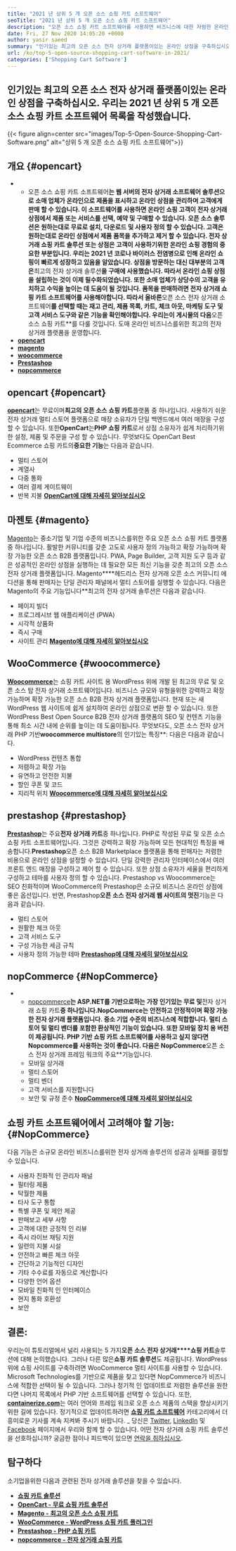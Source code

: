 ```yaml
---
title: "2021 년 상위 5 개 오픈 소스 쇼핑 카트 소프트웨어" 
seoTitle: "2021 년 상위 5 개 오픈 소스 쇼핑 카트 소프트웨어" 
description: "오픈 소스 쇼핑 카트 소프트웨어를 사용하면 비즈니스에 대한 저렴한 온라인 전자 상거래 웹 사이트를 설정할 수 있습니다. 상위 5 개 프리웨어 쇼핑 카트를 검토합시다." 
date: Fri, 27 Nov 2020 14:05:20 +0000
author: yasir saeed
summary: "인기있는 최고의 오픈 소스 전자 상거래 플랫폼이있는 온라인 상점을 구축하십시오. 우리는 2021 년 상위 5 개 오픈 소스 쇼핑 카트 소프트웨어 목록을 작성했습니다." 
url: /ko/top-5-open-source-shopping-cart-software-in-2021/
categories: ['Shopping Cart Software']
---
```


## 인기있는 최고의 오픈 소스 전자 상거래 플랫폼이있는 온라인 상점을 구축하십시오. 우리는 2021 년 상위 5 개 오픈 소스 쇼핑 카트 소프트웨어 목록을 작성했습니다.

{{< figure align=center src="images/Top-5-Open-Source-Shopping-Cart-Software.png" alt="상위 5 개 오픈 소스 쇼핑 카트 소프트웨어">}}


## **개요** {#opencart}
* * 오픈 소스 쇼핑 카트 소프트웨어**는 웹 서버의 전자 상거래 소프트웨어 솔루션으로 소매 업체가 온라인으로 제품을 표시하고 온라인 상점을 관리하며 고객에게 판매 할 수 있습니다. 이 소프트웨어를 사용하면 온라인 쇼핑 고객이 전자 상거래 상점에서 제품 또는 서비스를 선택, 예약 및 구매할 수 있습니다. 오픈 소스 솔루션은 원하는대로 무료로 설치, 다운로드 및 사용자 정의 할 수 있습니다. 고객은 원하는대로 온라인 상점에서 제품 품목을 추가하고 제거 할 수 있습니다. 전자 상거래 쇼핑 카트 솔루션 또는 상점은 고객이 사용하기위한 온라인 쇼핑 경험의 중요한 부분입니다.
우리는 2021 년 코로나 바이러스 전염병으로 인해 온라인 쇼핑이 빠르게 성장하고 있음을 알았습니다. 상점을 방문하는 대신 대부분의 고객은**최고의 전자 상거래 솔루션**을 구매에 사용했습니다. 따라서 온라인 쇼핑 상점을 설립하는 것이 이제 필수화되었습니다. 또한 소매 업체가 상당수의 고객을 유치하고 수익을 높이는 데 도움이 될 것입니다. 품목을 판매하려면 전자 상거래 쇼핑 카트 소프트웨어를 사용해야합니다. 따라서 올바른**오픈 소스 전자 상거래 소프트웨어**를 선택할 때는 재고 관리, 제품 목록, 카트, 체크 아웃, 마케팅 도구 및 고객 서비스 도구와 같은 기능을 확인해야합니다.
우리는이 게시물의 다음**오픈 소스 쇼핑 카트**를 다룰 것입니다. 도매 온라인 비즈니스를위한 최고의 전자 상거래 플랫폼을 운영합니다.
* [**opencart**][1]
* [**magento**][2]
* [**woocommerce**][3]
* [**Prestashop**][4]
* [**nopcommerce**][5]

## opencart   {#opencart}
[**opencart**][6]는 무료이며**최고의 오픈 소스 쇼핑 카트**플랫폼 중 하나입니다. 사용하기 쉬운 전자 상거래 멀티 스토어 플랫폼으로 매장 소유자가 단일 백엔드에서 여러 매장을 구성 할 수 있습니다. 또한**OpenCart**는**PHP 쇼핑 카트**로서 상점 소유자가 쉽게 처리하기위한 설정, 제품 및 주문을 구성 할 수 있습니다.
무엇보다도 OpenCart Best Ecommerce 쇼핑 카트의**중요한 기능**는 다음과 같습니다.
  * 멀티 스토어
  * 계열사
  * 다중 통화
  * 여러 결제 게이트웨이
  * 반복 지불
[**OpenCart에 대해 자세히 알아보십시오**][7]

## 마젠토   {#magento}
[Magento][8]는 중소기업 및 기업 수준의 비즈니스를위한 주요 오픈 소스 쇼핑 카트 플랫폼 중 하나입니다. 활발한 커뮤니티를 갖춘 고도로 사용자 정의 가능하고 확장 가능하며 확장 가능한 오픈 소스 B2B 플랫폼입니다. PWA, Page Builder, 고객 지원 도구 등과 같은 성공적인 온라인 상점을 실행하는 데 필요한 모든 최신 기능을 갖춘 최고의 오픈 소스 전자 상거래 플랫폼입니다. Magento****헤드리스 전자 상거래 오픈 소스 커뮤니티 에디션을 통해 판매자는 단일 관리자 패널에서 멀티 스토어를 실행할 수 있습니다.
다음은 Magento의 주요 기능입니다**최고의 전자 상거래 솔루션은 다음과 같습니다.
  * 페이지 빌더
  * 프로그레시브 웹 애플리케이션 (PWA)
  * 시각적 상품화
  * 즉시 구매
  * 사이트 관리
[**Magento에 대해 자세히 알아보십시오**][8]

## WooCommerce   {#woocommerce}
[**Woocommerce**][9]는 쇼핑 카트 사이트 용 WordPress 위에 개발 된 최고의 무료 및 오픈 소스 탑 전자 상거래 소프트웨어입니다. 비즈니스 규모와 유형을위한 강력하고 확장 가능하며 확장 가능한 오픈 소스 B2B 전자 상거래 플랫폼입니다. 현재 또는 새 WordPress 웹 사이트에 쉽게 설치하여 온라인 상점으로 변환 할 수 있습니다. 또한 WordPress Best Open Source B2B 전자 상거래 플랫폼의 SEO 및 컨텐츠 기능을 통해 최소 시간 내에 순위를 높이는 데 도움이됩니다.
무엇보다도, 오픈 소스 전자 상거래 PHP 기반**woocommerce multistore**의 인기있는 특징**: 다음은 다음과 같습니다.
  * WordPress 컨텐츠 통합
  * 저렴하고 확장 가능
  * 유연하고 안전한 지불
  * 할인 쿠폰 및 코드
  * 지리적 위치
[**Woocommerce에 대해 자세히 알아보십시오**][10]

## prestashop   {#prestashop}
[**Prestashop**][11]는 주요**전자 상거래 카트**중 하나입니다. PHP로 작성된 무료 및 오픈 소스 쇼핑 카트 소프트웨어입니다. 그것은 강력하고 확장 가능하며 모든 현대적인 특징을 배송합니다.**Prestashop**오픈 소스 B2B Marketplace 플랫폼을 통해 판매자는 저렴한 비용으로 온라인 상점을 설정할 수 있습니다. 단일 강력한 관리자 인터페이스에서 여러 프론트 엔드 매장을 구성하고 제어 할 수 있습니다. 또한 상점 소유자가 세율을 편리하게 구성하고 테마를 사용자 정의 할 수 있습니다. Prestashop vs Woocommerce는 SEO 친화적이며 WooCommerce의 Prestashop은 소규모 비즈니스 온라인 상점에 좋은 옵션입니다.
반면, Prestashop**오픈 소스 전자 상거래 웹 사이트의 멋진**기능은 다음과 같습니다.
  * 멀티 스토어
  * 원활한 체크 아웃
  * 고객 서비스 도구
  * 구성 가능한 세금 규칙
  * 사용자 정의 가능한 테마
[**Prestashop에 대해 자세히 알아보십시오**][12]

## nopCommerce   {#NopCommerce}
* * [nopcommerce][13]**는 ASP.NET를 기반으로하는 가장 인기있는 무료 및**전자 상거래 쇼핑 카트**중 하나입니다.**NopCommerce**는 안전하고 안정적이며 확장 가능한 전자 상거래 플랫폼입니다. 중소 기업 수준의 비즈니스에 적합합니다. 멀티 스토어 및 멀티 벤더를 포함한 환상적인 기능이 있습니다. 또한 모바일 장치 용 버전이 제공됩니다. PHP 기반 쇼핑 카트 소프트웨어를 사용하고 싶지 않다면 Nopcommerce를 사용하는 것이 좋습니다.
다음은 NopCommerce**오픈 소스 전자 상거래 프레임 워크의 주요**기능입니다.
  * 모바일 상거래
  * 멀티 스토어
  * 멀티 벤더
  * 고객 서비스를 지원합니다
  * 보안 및 규정 준수
[**NopCommerce에 대해 자세히 알아보십시오**][14]

## **쇼핑 카트 소프트웨어에서 고려해야 할 기능**:   {#NopCommerce}
다음 기능은 소규모 온라인 비즈니스를위한 전자 상거래 솔루션의 성공과 실패를 결정할 수 있습니다.
  * 사용자 친화적 인 관리자 패널
  * 필터링 제품
  * 탁월한 제품
  * 타사 도구 통합
  * 특별 쿠폰 및 제안 제공
  * 판매보고 세부 사항
  * 고객에 대한 긍정적 인 리뷰
  * 즉시 라이브 채팅 지원
  * 일련의 지불 시설
  * 안전하고 빠른 체크 아웃
  * 간단하고 기능적인 디자인
  * 기타 수수료를 자동으로 계산합니다
  * 다양한 언어 옵션
  * 모바일 친화적 인 인터페이스
  * 현지 통화 호환성
  * 보안

## 결론:
우리는이 튜토리얼에서 널리 사용되는 5 가지**오픈 소스 전자 상거래****쇼핑 카트**솔루션에 대해 논의했습니다. 그러나 다른 많은**쇼핑 카트 솔루션**도 제공됩니다. WordPress 위에 쇼핑 사이트를 구축하려면 WooCommerce 멀티 사이트를 사용할 수 있습니다. Microsoft Technologies를 기반으로 제품을 찾고 있다면 NopCommerce가 비즈니스에 적합한 선택이 될 수 있습니다. 그러나 정기적 인 업데이트로 저렴한 솔루션을 원한다면 나머지 목록에서 PHP 기반 소프트웨어를 선택할 수 있습니다.
또한, [**containerize.com**][15]는 여러 언어와 프레임 워크로 오픈 소스 제품의 스택을 향상시키기위한 길에 있습니다. 정기적으로 업데이트하려면 [**쇼핑 카트 소프트웨어**][16] 카테고리에서 더 흥미로운 기사를 계속 지켜봐 주시기 바랍니다. _ 당신은 [Twitter][17], [LinkedIn][18] 및 [Facebook][19] 페이지에서 우리와 함께 할 수 있습니다. 어떤 전자 상거래 쇼핑 카트 솔루션을 선호하십니까? 궁금한 점이나 피드백이 있으면 [연락을 취하십시오][20].

## 탐구하다
소기업을위한 다음과 관련된 전자 상거래 솔루션을 찾을 수 있습니다.
* [**쇼핑 카트 솔루션**][21]
* [**OpenCart - 무료 쇼핑 카트 솔루션**][22]
* [**Magento - 최고의 오픈 소스 쇼핑 카트**][23]
* [**WooCommerce - WordPress 쇼핑 카트 플러그인**][24]
* [**Prestashop - PHP 쇼핑 카트**][25]
* [**nopcommerce - 전자 상거래 쇼핑 카트**][26]

  
[1]: #OpenCart
[2]: #Magento
[3]: #WooCommerce
[4]: #PrestaShop
[5]: #nopCommerce
[6]: https://products.containerize.com/ecommerce/opencart/
[7]: https://www.opencart.com/
[8]: https://magento.com/
[9]: https://products.containerize.com/ecommerce/woocommerce/
[10]: https://woocommerce.com/
[11]: https://products.containerize.com/ecommerce/prestashop/
[12]: https://www.prestashop.com/
[13]: https://products.containerize.com/ecommerce/nopcommerce/
[14]: https://www.nopcommerce.com/
[15]: https://www.containerize.com/
[16]: https://blog.containerize.com/category/shopping-cart-software
[17]: https://twitter.com/containerize_co
[18]: https://www.linkedin.com/company/containerize/
[19]: http://facebook.com/containerize
[20]: mailto:yasir.saeed@aspose.com
[21]: https://products.containerize.com/ecommerce
[22]: https://products.containerize.com/ecommerce/opencart
[23]: https://products.containerize.com/ecommerce/magento
[24]: https://products.containerize.com/ecommerce/woocommerce
[25]: https://products.containerize.com/ecommerce/prestashop
[26]: https://products.containerize.com/ecommerce/nopcommerce
